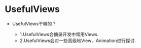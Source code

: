 # UsefulViews
* UsefulViews干嘛的？

    * 1.UsefulViews会摘录开发中常用Views.
    * 2.UsefulViews会对一些高级地View、Animation进行探讨.
